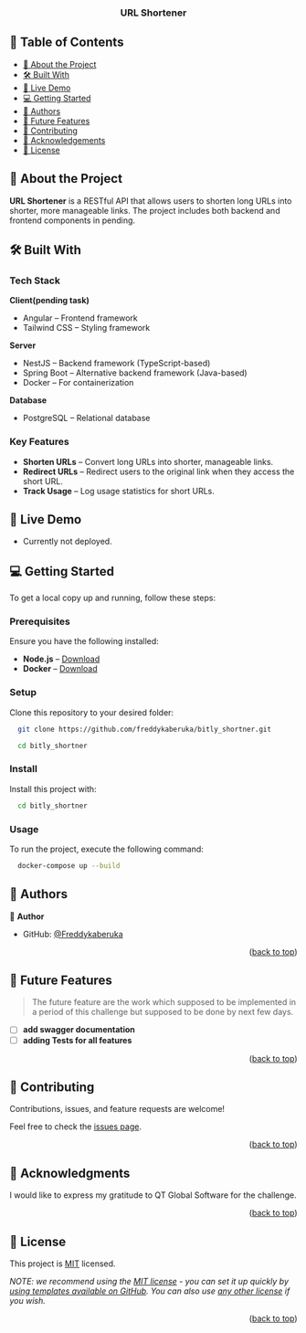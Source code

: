 <a name="readme-top"></a>

<div align="center">

  <h3><b>URL Shortener</b></h3>

</div>

## 📗 Table of Contents
- [📖 About the Project](#about-project)
- [🛠 Built With](#built-with)
- [🚀 Live Demo](#live-demo)
- [💻 Getting Started](#getting-started)
- [👥 Authors](#authors)
- [🔭 Future Features](#future-features)
- [🤝 Contributing](#contributing)
- [🙏 Acknowledgements](#acknowledgements)
- [📝 License](#license)

## 📖 About the Project <a name="about-project"></a>
**URL Shortener** is a RESTful API that allows users to shorten long URLs into shorter, more manageable links. The project includes both backend and frontend components in pending.

## 🛠 Built With <a name="built-with"></a>
### Tech Stack
**Client(pending task)**  
- Angular – Frontend framework  
- Tailwind CSS – Styling framework  

**Server**  
- NestJS – Backend framework (TypeScript-based)  
- Spring Boot – Alternative backend framework (Java-based)  
- Docker – For containerization  

**Database**  
- PostgreSQL – Relational database  

### Key Features
- **Shorten URLs** – Convert long URLs into shorter, manageable links.  
- **Redirect URLs** – Redirect users to the original link when they access the short URL.  
- **Track Usage** – Log usage statistics for short URLs.  

## 🚀 Live Demo <a name="live-demo"></a>
- Currently not deployed.

## 💻 Getting Started <a name="getting-started"></a>
To get a local copy up and running, follow these steps:

### Prerequisites
Ensure you have the following installed:  
- **Node.js** – [Download](https://nodejs.org)  
- **Docker** – [Download](https://www.docker.com)  

### Setup
Clone this repository to your desired folder:
```sh
  git clone https://github.com/freddykaberuka/bitly_shortner.git
```
```sh
  cd bitly_shortner
```

### Install

Install this project with:


```sh
  cd bitly_shortner
```

### Usage

To run the project, execute the following command:


```sh
  docker-compose up --build
```

## 👥 Authors <a name="authors"></a>


👤 **Author**

- GitHub: [@Freddykaberuka](https://github.com/freddykaberuka)


<p align="right">(<a href="#readme-top">back to top</a>)</p>

<!-- FUTURE FEATURES -->

## 🔭 Future Features <a name="future-features"></a>

> The future feature are the work which supposed to be implemented in a period of this challenge but supposed to be done by next few days.

- [ ] **add swagger documentation**
- [ ] **adding Tests for all features**

<p align="right">(<a href="#readme-top">back to top</a>)</p>

<!-- CONTRIBUTING -->

## 🤝 Contributing <a name="contributing"></a>

Contributions, issues, and feature requests are welcome!

Feel free to check the [issues page](../../issues/).

<p align="right">(<a href="#readme-top">back to top</a>)</p>

<!-- SUPPORT -->

## 🙏 Acknowledgments <a name="acknowledgements"></a>

I would like to express my gratitude to QT Global Software for the challenge.

<p align="right">(<a href="#readme-top">back to top</a>)</p>


<!-- LICENSE -->

## 📝 License <a name="license"></a>

This project is [MIT](./LICENSE) licensed.

_NOTE: we recommend using the [MIT license](https://choosealicense.com/licenses/mit/) - you can set it up quickly by [using templates available on GitHub](https://docs.github.com/en/communities/setting-up-your-project-for-healthy-contributions/adding-a-license-to-a-repository). You can also use [any other license](https://choosealicense.com/licenses/) if you wish._

<p align="right">(<a href="#readme-top">back to top</a>)</p>
